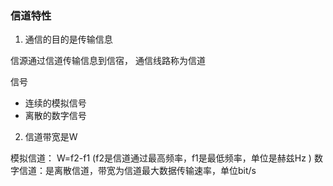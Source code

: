 ### 信道特性

1. 通信的目的是传输信息

信源通过信道传输信息到信宿， 通信线路称为信道

信号
- 连续的模拟信号
- 离散的数字信号


2. 信道带宽是W

模拟信道： W=f2-f1 (f2是信道通过最高频率，f1是最低频率，单位是赫兹Hz )
数字信道：是离散信道，带宽为信道最大数据传输速率，单位bit/s